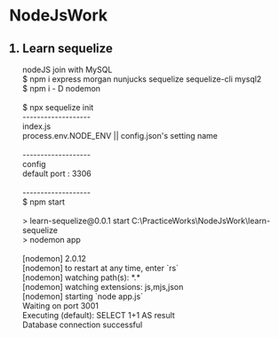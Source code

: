# NodeJsWork
 
<ol>
 <h2><li>Learn sequelize</li></h2>
 <p>nodeJS join with MySQL<br>
$ npm i express morgan nunjucks sequelize sequelize-cli mysql2<br>
$ npm i - D nodemon<br>
<br>
$ npx sequelize init<br>
-------------------<br>
index.js<br>
process.env.NODE_ENV || config.json's setting name<br>
<br>
-------------------<br>
config<br>
default port : 3306<br>
<br>
-------------------<br>
$ npm start<br>
<br>
> learn-sequelize@0.0.1 start C:\PracticeWorks\NodeJsWork\learn-sequelize<br>
> nodemon app<br>
<br>
[nodemon] 2.0.12<br>
[nodemon] to restart at any time, enter `rs`<br>
[nodemon] watching path(s): *.*<br>
[nodemon] watching extensions: js,mjs,json<br>
[nodemon] starting `node app.js`<br>
Waiting on port  3001<br>
Executing (default): SELECT 1+1 AS result<br>
Database connection successful<br>
<ol>
